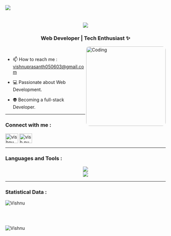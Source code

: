 [![](https://visitcount.itsvg.in/api?id=vishnu563&label=Profile%20Views&color=12&pretty=false)](https://visitcount.itsvg.in)

<h1 align="center">
    <img src="https://readme-typing-svg.herokuapp.com/?font=Righteous&size=35&center=true&vCenter=true&width=500&height=50&duration=7000&lines=Hey+👋,+I'm+Vishnuprasanth+!;" />
</h1>

<h3 align="center">Web Developer | Tech Enthusiast ✨</h3>
<img align="right" alt="Coding" width="250" style="border-radius:10px"  src="https://i.pinimg.com/originals/54/e3/7d/54e37d8074ebcde1d96c77d7b2a7f310.gif">
<br>

- 📫 How to reach me : vishnuprasanth050603@gmail.com

- 💻 Passionate about Web Development.

- 👽 Becoming a full-stack Developer.

---

  <h3 align="left">Connect with me :</h3>
  <p align="left">
    <a href="https://www.linkedin.com/in/vishnuprasanth563/"><img align="center"
        src="https://raw.githubusercontent.com/rahuldkjain/github-profile-readme-generator/master/src/images/icons/Social/linked-in-alt.svg"
        alt="vishnu" height="30" width="40" /></a>
    <a href="https://instagram.com/vish.nu_56" target="blank"><img align="center" src="https://raw.githubusercontent.com/rahuldkjain/github-profile-readme-generator/master/src/images/icons/Social/instagram.svg" alt="vish.nu_56" height="30" width="40" /></a>
  </p>


---

<h3 align="left">Languages and Tools :</h3>
<div align="center">
    <img src="https://skillicons.dev/icons?i=react,javascript,html,css,nodejs,mongodb" /><br/>
    <img src="https://skillicons.dev/icons?i=expressjs,tailwindcss,java,vscode,github,git,postman" /><br>
</div>

---

<h3>Statistical Data :</h3>
<p><img align="center"
    src="https://github-readme-stats.vercel.app/api/top-langs?username=vishnu563&show_icons=true&locale=en&bg_color=0d1117&text_color=ffffff&layout=compact"
    alt="Vishnu" 
    bg_color=#808080/></p>

<br>

<br>

<p><img align="center" src="https://github-readme-streak-stats.herokuapp.com/?user=vishnu563&theme=dark&background=0d1117&date_format=M%20j%5B%2C%20Y%5D" alt="Vishnu" /></p>
